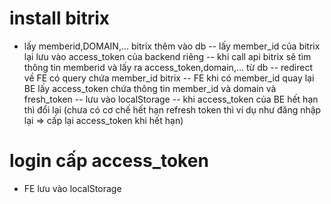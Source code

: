 # install bitrix

-   lấy memberid,DOMAIN,... bitrix thêm vào db
    -- lấy member_id của bitrix lại lưu vào access_token của backend riêng
    -- khi call api bitrix sẽ tìm thông tin memberid và lấy ra access_token,domain,... từ db
    -- redirect về FE có query chứa member_id bitrix
    -- FE khi có member_id quay lại BE lấy access_token chứa thông tin member_id và domain và fresh_token
    -- lưu vào localStorage
    -- khi access_token của BE hết hạn thì đổi lại (chưa có cơ chế hết hạn refresh token thì ví dụ như đăng nhập lại => cấp lại access_token khi hết hạn)

# login cấp access_token

-   FE lưu vào localStorage
